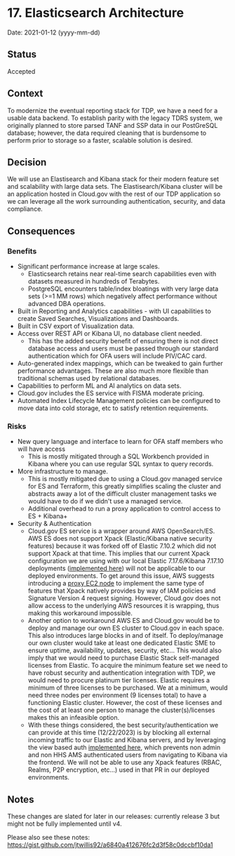 # 17. Elasticsearch Architecture

Date: 2021-01-12 (yyyy-mm-dd)

## Status

Accepted

## Context

To modernize the eventual reporting stack for TDP, we have a need for a usable data backend. To establish parity with the legacy TDRS system, we originally planned to store parsed TANF and SSP data in our PostGreSQL database; however, the data required cleaning that is burdensome to perform prior to storage so a faster, scalable solution is desired. 

## Decision

We will use an Elastisearch and Kibana stack for their modern feature set and scalability with large data sets. The Elastisearch/Kibana cluster will be an application hosted in Cloud.gov with the rest of our TDP application so we can leverage all the work surrounding authentication, security, and data compliance.

## Consequences

### Benefits

 * Significant performance increase at large scales.
   * Elasticsearch retains near real-time search capabilities even with datasets measured in hundreds of Terabytes.
   * PostgreSQL encounters table/index bloatings with very large data sets (>=1 MM rows) which negatively affect performance without advanced DBA operations.
 * Built in Reporting and Analytics capabilities - with UI capabilities to create Saved Searches, Visualizations and Dashboards.
 * Built in CSV export of Visualization data.
 * Access over REST API or Kibana UI, no database client needed.
   * This has the added security benefit of ensuring there is not direct database access and users must be passed through our standard authentication which for OFA users will include PIV/CAC card.
 * Auto-generated index mappings, which can be tweaked to gain further performance advantages. These are also much more flexible than traditional schemas used by relational databases.
 * Capabilities to perform ML and AI analytics on data sets.
 * Cloud.gov includes the ES service with FISMA moderate pricing.
 * Automated Index Lifecycle Management policies can be configured to move data into cold storage, etc to satisfy retention requirements.

### Risks
 * New query language and interface to learn for OFA staff members who will have access
   - This is mostly mitigated through a SQL Workbench provided in Kibana where you can use regular SQL syntax to query records.
 * More infrastructure to manage.
   * This is mostly mitigated due to using a Cloud.gov managed service for ES and Terraform, this greatly simplifies scaling the cluster and abstracts away a lot of the difficult cluster management tasks we would have to do if we didn't use a managed service.
   * Additional overhead to run a proxy application to control access to ES + Kibana+
 * Security & Authentication
   * Cloud.gov ES service is a wrapper around AWS OpenSearch/ES. AWS ES does not support Xpack (Elastic/Kibana native security features) because it was forked off of Elastic 7.10.2 which did not support Xpack at that time. This implies that our current Xpack configuration we are using with our local Elastic 7.17.6/Kibana 7.17.10 deployments ([implemented here](https://github.com/raft-tech/TANF-app/pull/2775)) will not be applicable to our deployed environments. To get around this issue, AWS suggests introducing a [proxy EC2 node](https://aws.amazon.com/blogs/security/how-to-control-access-to-your-amazon-elasticsearch-service-domain/) to implement the same type of features that Xpack natively provides by way of IAM policies and Signature Version 4 request signing. However, Cloud.gov does not allow access to the underlying AWS resources it is wrapping, thus making this workaround impossible.
   * Another option to workaround AWS ES and Cloud.gov would be to deploy and manage our own ES cluster to Cloud.gov in each space. This also introduces large blocks in and of itself. To deploy/manage our own cluster would take at least one dedicated Elastic SME to ensure uptime, availability, updates, security, etc... This would also imply that we would need to purchase Elastic Stack self-managed licenses from Elastic. To acquire the minimum feature set we need to have robust security and authentication integration with TDP, we would need to procure platinum tier licenses. Elastic requires a minimum of three licenses to be purchased. We at a minimum, would need three nodes per environment (9 licenses total) to have a functioning Elastic cluster. However, the cost of these licenses and the cost of at least one person to manage the cluster(s)/licenses makes this an infeasible option.
   * With these things considered, the best security/authentication we can provide at this time (12/22/2023) is by blocking all external incoming traffic to our Elastic and Kibana servers, and by leveraging the view based auth [implemented here](https://github.com/raft-tech/TANF-app/pull/2775), which prevents non admin and non HHS AMS authenticated users from navigating to Kibana via the frontend. We will not be able to use any Xpack features (RBAC, Realms, P2P encryption, etc...) used in that PR in our deployed environments.

## Notes

These changes are slated for later in our releases: currently release 3 but might not be fully implemented until v4.

Please also see these notes: https://gist.github.com/jtwillis92/a6840a412676fc2d3f58c0dccbf10da1

